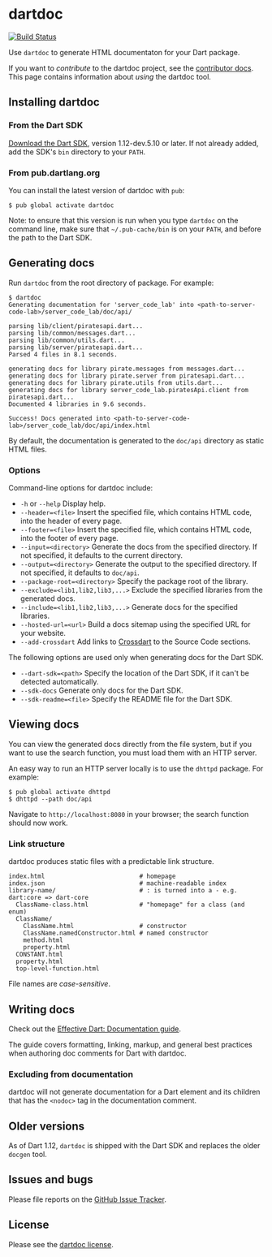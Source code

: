 # dartdoc

[![Build Status](https://travis-ci.org/dart-lang/dartdoc.svg?branch=master)](https://travis-ci.org/dart-lang/dartdoc)

Use `dartdoc` to generate HTML documentaton for your Dart package.

If you want to _contribute_ to the dartdoc project, see the
[contributor docs][]. This page contains information about _using_ the dartdoc
tool.

## Installing dartdoc

### From the Dart SDK

[Download the Dart SDK](https://www.dartlang.org/downloads/), version
1.12-dev.5.10 or later. If not already added, add the SDK's `bin` directory to
your `PATH`.

### From pub.dartlang.org

You can install the latest version of dartdoc with `pub`:

    $ pub global activate dartdoc

Note: to ensure that this version is run when you type `dartdoc` on the command
line, make sure that `~/.pub-cache/bin` is on your `PATH`, and before the path
to the Dart SDK.

## Generating docs

Run `dartdoc` from the root directory of package.  For example:

```
$ dartdoc
Generating documentation for 'server_code_lab' into <path-to-server-code-lab>/server_code_lab/doc/api/

parsing lib/client/piratesapi.dart...
parsing lib/common/messages.dart...
parsing lib/common/utils.dart...
parsing lib/server/piratesapi.dart...
Parsed 4 files in 8.1 seconds.

generating docs for library pirate.messages from messages.dart...
generating docs for library pirate.server from piratesapi.dart...
generating docs for library pirate.utils from utils.dart...
generating docs for library server_code_lab.piratesApi.client from piratesapi.dart...
Documented 4 libraries in 9.6 seconds.

Success! Docs generated into <path-to-server-code-lab>/server_code_lab/doc/api/index.html
```

By default, the documentation is generated to the `doc/api` directory as static
HTML files.

### Options

Command-line options for dartdoc include:

- `-h` or `--help` Display help.
- `--header=<file>` Insert the specified file, which contains HTML code, into
  the header of every page.
- `--footer=<file>` Insert the specified file, which contains HTML code, into
  the footer of every page.
- `--input=<directory>` Generate the docs from the specified directory. If not
  specified, it defaults to the current directory.
- `--output=<directory>` Generate the output to the specified directory. If not
  specified, it defaults to `doc/api`.
- `--package-root=<directory>` Specify the package root of the library.
- `--exclude=<lib1,lib2,lib3,...>` Exclude the specified libraries from the
  generated docs.
- `--include=<lib1,lib2,lib3,...>` Generate docs for the specified libraries.
- `--hosted-url=<url>` Build a docs sitemap using the specified URL for your
  website.
- `--add-crossdart` Add links to [Crossdart](//crossdart.info) to the
  Source Code sections.

The following options are used only when generating docs for the Dart SDK.

- `--dart-sdk=<path>` Specify the location of the Dart SDK, if it can't be
  detected automatically.
- `--sdk-docs` Generate only docs for the Dart SDK.
- `--sdk-readme=<file>` Specify the README file for the Dart SDK.

## Viewing docs

You can view the generated docs directly from the file system, but if you want
to use the search function, you must load them with an HTTP server.

An easy way to run an HTTP server locally is to use the `dhttpd` package. For
example:

```
$ pub global activate dhttpd
$ dhttpd --path doc/api
```

Navigate to `http://localhost:8080` in your browser; the search function should
now work.

### Link structure

dartdoc produces static files with a predictable link structure.

```
index.html                          # homepage
index.json                          # machine-readable index
library-name/                       # : is turned into a - e.g. dart:core => dart-core
  ClassName-class.html              # "homepage" for a class (and enum)
  ClassName/
    ClassName.html                  # constructor
    ClassName.namedConstructor.html # named constructor
    method.html
    property.html
  CONSTANT.html
  property.html
  top-level-function.html
```

File names are _case-sensitive_.

## Writing docs

Check out the
[Effective Dart: Documentation guide](https://www.dartlang.org/effective-dart/documentation/).

The guide covers formatting, linking, markup, and general best practices
when authoring doc comments for Dart with dartdoc.

### Excluding from documentation

dartdoc will not generate documentation for a Dart element and its children that has
the `<nodoc>` tag in the documentation comment.

## Older versions

As of Dart 1.12, `dartdoc` is shipped with the Dart SDK and replaces the
older `docgen` tool.

## Issues and bugs

Please file reports on the [GitHub Issue Tracker][].

## License

Please see the [dartdoc license][].

[GitHub Issue Tracker]: https://github.com/dart-lang/dartdoc/issues
[contributor docs]: https://github.com/dart-lang/dartdoc/blob/master/CONTRIBUTING.md
[dartdoc license]: https://github.com/dart-lang/dartdoc/blob/master/LICENSE
